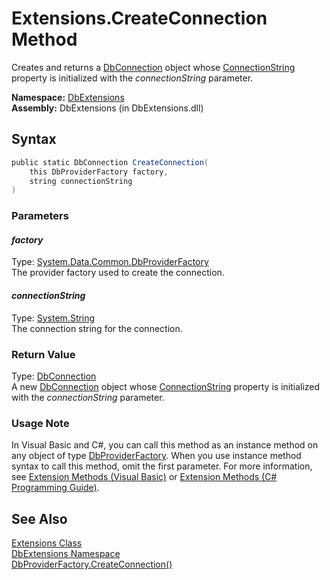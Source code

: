 Extensions.CreateConnection Method
==================================
Creates and returns a [DbConnection][1] object whose [ConnectionString][2] property is initialized with the *connectionString* parameter.

**Namespace:** [DbExtensions][3]  
**Assembly:** DbExtensions (in DbExtensions.dll)

Syntax
------

```csharp
public static DbConnection CreateConnection(
	this DbProviderFactory factory,
	string connectionString
)
```

### Parameters

#### *factory*
Type: [System.Data.Common.DbProviderFactory][4]  
The provider factory used to create the connection.

#### *connectionString*
Type: [System.String][5]  
The connection string for the connection.

### Return Value
Type: [DbConnection][1]  
 A new [DbConnection][1] object whose [ConnectionString][2] property is initialized with the *connectionString* parameter. 
### Usage Note
In Visual Basic and C#, you can call this method as an instance method on any object of type [DbProviderFactory][4]. When you use instance method syntax to call this method, omit the first parameter. For more information, see [Extension Methods (Visual Basic)][6] or [Extension Methods (C# Programming Guide)][7].

See Also
--------
[Extensions Class][8]  
[DbExtensions Namespace][3]  
[DbProviderFactory.CreateConnection()][9]  

[1]: http://msdn.microsoft.com/en-us/library/c790zwhc
[2]: http://msdn.microsoft.com/en-us/library/f6hxc82w
[3]: ../README.md
[4]: http://msdn.microsoft.com/en-us/library/c6c4a26c
[5]: http://msdn.microsoft.com/en-us/library/s1wwdcbf
[6]: http://msdn.microsoft.com/en-us/library/bb384936.aspx
[7]: http://msdn.microsoft.com/en-us/library/bb383977.aspx
[8]: README.md
[9]: http://msdn.microsoft.com/en-us/library/bdab3bc9